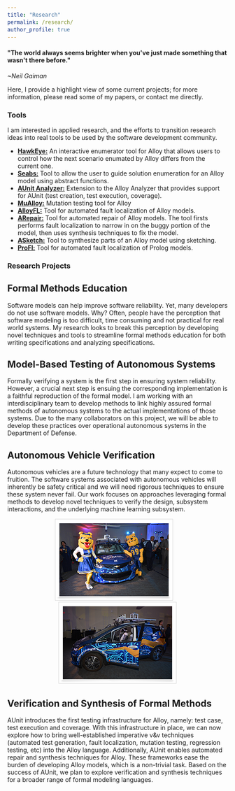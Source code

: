 ```yaml
---
title: "Research"
permalink: /research/
author_profile: true
---
```


<h4>"The world always seems brighter when you've just made something that wasn't there before."</h4>
 
 *~Neil Gaiman*


Here, I provide a highlight view of some current projects; for more information, please read some of my papers, or contact me directly.



### <i class="fa fa-fw fa-code-branch" aria-hidden="true"></i> Tools

I am interested in applied research, and the efforts to transition research ideas into real tools to be used by the software development community.
  * **[HawkEye:](https://github.com/alloy-hawkeye/Hawkeye)** An interactive enumerator tool for Alloy that allows users to control how the next scenario enumated by Alloy differs from the current one.
  * **[Seabs:](https://github.com/Allisonius/Seabs)** Tool to allow the user to guide solution enumeration for an Alloy model using abstract functions.
  * **[AUnit Analyzer:](https://sites.google.com/view/aunitanalyzer)** Extension to the Alloy Analyzer that provides support for AUnit (test creation, test execution, coverage).
  * **[MuAlloy:](https://github.com/kaiyuanw/MuAlloy)** Mutation testing tool for Alloy 
  * **[AlloyFL:](https://AlloyFL.github.io)** Tool for automated fault localization of Alloy models.
  * **[ARepair:](https://github.com/kaiyuanw/ARepair)** Tool for automated repair of Alloy models. The tool firsts performs fault localization to narrow in on the buggy portion of the model, then uses synthesis techniques to fix the model.
  * **[ASketch:](https://github.com/kaiyuanw/ASketch)** Tool to synthesize parts of an Alloy model using sketching.
  * **[ProFl:](https://github.com/geoorge1d127/ProFl)** Tool for automated fault localization of Prolog models.


  
### <i class="fa fa-fw fa-cogs" aria-hidden="true"></i> Research Projects

## <i class="fa fa-fw fa-book-reader" aria-hidden="true"></i> Formal Methods Education
Software models can help improve software reliability. Yet, many developers do not use software models. Why? Often, people have the perception that software modeling is too difficult, time consuming and not practical for real world systems. My research looks to break this perception by developing novel techniques and tools to streamline formal methods education for both writing specifications and analyzing specifications. 

## <i class="fa fa-fw fa-robot" aria-hidden="true"></i> Model-Based Testing of Autonomous Systems 
Formally verifying a system is the first step in ensuring system reliability. However, a crucial next step is ensuing the corresponding implementation is a faithful reproduction of the formal model. I am working with an interdisciplinary team to develop methods to link highly assured formal methods of autonomous systems to the actual implementations of those systems. Due to the many collaborators on this project, we will be able to develop these practices over operational autonomous systems in the Department of Defense.

## <i class="fa fa-fw fa-car-side" aria-hidden="true"></i> Autonomous Vehicle Verification 
Autonomous vehicles are a future technology that many expect to come to fruition. The software systems associated with autonomous vehicles will inherently be safety critical and we will need rigorous techniques to ensure these system never fail. Our work focuses on approaches leveraging formal methods to develop novel techniques to verify the design, subsystem interactions, and the underlying machine learning subsystem.

<center><img src="../images/auto2.png" alt="SAE-GM Autodrive Challenge"> &nbsp;&nbsp;&nbsp;<img src="../images/auto3.png" alt="SAE-GM Autodrive Challenge"></center>

## <i class="fa fa-fw fa-bug" aria-hidden="true"></i> Verification and Synthesis of Formal Methods
AUnit introduces the first testing infrastructure for Alloy, namely: test case, test execution and coverage. With this infrastructure in place, we can now explore how to bring well-established imperative v&v techniques (automated test generation, fault localization, mutation testing, regression testing, etc) into the Alloy language. Additionally, AUnit enables automated repair and synthesis techniques for Alloy. These frameworks ease the burden of developing Alloy models, which is a non-trivial task. Based on the success of AUnit, we plan to explore verification and synthesis techniques for a broader range of formal modeling languages. 
